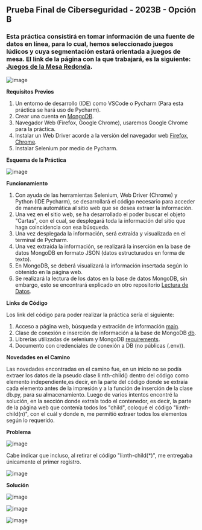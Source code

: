 ## Prueba Final de Ciberseguridad - 2023B - Opción B
### Esta práctica consistirá en tomar información de una fuente de datos en línea, para lo cual, hemos seleccionado juegos lúdicos y cuya segmentación estará orientada a juegos de mesa. El link de la página con la que trabajará, es la siguiente: [Juegos de la Mesa Redonda](https://juegosdelamesaredonda.com).

![image](https://github.com/Darkdoomsday/PruebaFinal.OpcionB/assets/140026173/f30f083f-f48d-4be6-a404-15859aedb745)

**Requisitos Previos**

1. Un entorno de desarrollo (IDE) como VSCode o Pycharm (Para esta práctica se hará uso de Pycharm).
2. Crear una cuenta en [MongoDB](https://cloud.mongodb.com).
3. Navegador Web (Firefox, Google Chrome), usaremos Google Chrome para la práctica.
4. Instalar un Web Driver acorde a la versión del navegador web [Firefox](https://w3c.github.io/webdriver/), [Chrome](https://chromedriver.chromium.org/downloads).
5. Instalar Selenium por medio de Pycharm.

**Esquema de la Práctica**

![image](https://github.com/Darkdoomsday/PruebaFinal.OpcionB/assets/140026173/cee65bf7-7993-4c54-ab58-d99cde1196a5)

**Funcionamiento**
1. Con ayuda de las herramientas Selenium, Web Driver (Chrome) y Python (IDE Pycharm), se desarrollará el código necesario para acceder de manera automática al sitio web que se desea extraer la información.
2. Una vez en el sitio web, se ha desarrollado el poder buscar el objeto "Cartas", con el cual, se desplegará toda la información del sitio que haga coincidencia con esa búsqueda.
3. Una vez desplegada la información, será extraída y visualizada en el terminal de Pycharm.
4. Una vez extraída la información, se realizará la inserción en la base de datos MongoDB en formato JSON (datos estructurados en forma de texto).
5. En MongoDB, se deberá visualizará la información insertada según lo obtenido en la página web.
6. Se realizará la lectura de los datos en la base de datos MongoDB, sin embargo, esto se encontrará explicado en otro repositorio [Lectura de Datos](https://github.com/Darkdoomsday/PruebaFinal.OpB.WebService).

**Links de Código**

Los link del código para poder realizar la práctica sería el siguiente:

1. Acceso a página web, búsqueda y extración de información [main](https://github.com/Darkdoomsday/PruebaFinal.OpcionB/blob/main/main.py).
2. Clase de conexión e inserción de información a la base de MongoDB [db](https://github.com/Darkdoomsday/PruebaFinal.OpcionB/blob/main/db.py).
3. Librerías utilizadas de selenium y MongoDB [requirements](https://github.com/Darkdoomsday/PruebaFinal.OpcionB/blob/main/requirements.txt).
4. Documento con credenciales de conexión a DB (no públicas (.env)).

**Novedades en el Camino**

Las novedades encontradas en el camino fue, en un inicio no se podía extraer los datos de la pseudo clase li:nth-child() dentro del código como elemento independiente,es decir, en la parte del código donde se extraía cada elemento antes de la impresión y a la función de inserción de la clase db.py, para su almacenamiento. Luego de varios intentos encontré la solución, en la sección donde extraía todo el contenedor, es decir, la parte de la página web que contenía todos los "child", coloqué el código "li:nth-child(n)", con el cuál y donde **n**, me permitió extraer todos los elementos según lo requerido.

**Problema**

![image](https://github.com/Darkdoomsday/PruebaFinal.OpcionB/assets/140026173/dd484a80-b0db-4139-b73b-8d315fed4bad)

Cabe indicar que incluso, al retirar el código "li:nth-child(*)", me entregaba únicamente el primer registro.

![image](https://github.com/Darkdoomsday/PruebaFinal.OpcionB/assets/140026173/92fca084-50a8-4451-99ec-613d89c4f1d5)

**Solución**

![image](https://github.com/Darkdoomsday/PruebaFinal.OpcionB/assets/140026173/333665bd-3291-4490-89ae-44d4cae4e2c2)

![image](https://github.com/Darkdoomsday/PruebaFinal.OpcionB/assets/140026173/c54d485d-1a65-4bb0-8f9e-d085126636b4)

![image](https://github.com/Darkdoomsday/PruebaFinal.OpcionB/assets/140026173/6c9eba7e-e4d4-4ee1-a00e-b47e6a91f30a)

